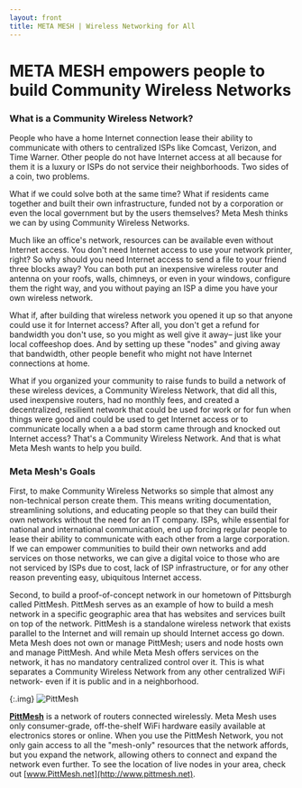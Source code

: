 ```yaml
---
layout: front
title: META MESH | Wireless Networking for All
---
```

# META MESH empowers people to build Community Wireless Networks

### What is a Community Wireless Network?

People who have a home Internet connection lease their ability to communicate
with others to centralized ISPs like Comcast, Verizon, and Time Warner. Other people do not have Internet access at all because for them it is a luxury or ISPs do not service their neighborhoods. Two sides of a coin, two problems.

What if we could solve both at the same time? What if residents came together and built their own infrastructure,
funded not by a corporation or even the local government but by the users themselves? Meta Mesh thinks we can by using Community Wireless Networks.

Much like an office's network, resources can be available even without Internet
access. You don't need Internet access to use your network printer, right? So why should you need Internet access to send a file to your friend three blocks away? You can both put an inexpensive wireless router and antenna on your roofs, walls, chimneys, or even in your windows, configure them the right way, and you without paying an ISP a dime you have your own wireless network.

What if, after building that wireless network you opened it up so that anyone could use it for Internet access? After all, you don't get a refund for bandwidth you don't use, so you might as well give it away– just like your local coffeeshop does. And by setting up these "nodes" and giving away that bandwidth, other people benefit who might not have Internet connections at home.

What if you organized your community to raise funds to build a network of these wireless devices, a Community Wireless Network, that did all this, used inexpensive routers, had no monthly fees, and created a decentralized, resilient network that could be used for work or for fun when things were good and could be used to get Internet access or to communicate locally when a a bad storm came through and knocked out Internet access? That's a Community Wireless Network. And that is what Meta Mesh wants to help you build.

### Meta Mesh's Goals

First, to make Community Wireless Networks so simple that almost any non-technical person create them.
This means writing documentation, streamlining solutions, and educating people so that they can build
their own networks without the need for an IT company. ISPs, while essential for
national and international communication, end up forcing regular people to lease their
ability to communicate with each other from a large corporation. If we can empower communities
to build their own networks and add services on those networks, we can give a digital
voice to those who are not serviced by ISPs due to cost, lack of ISP infrastructure, or
for any other reason preventing easy, ubiquitous Internet access.

Second, to build a proof-of-concept network in our hometown of Pittsburgh called PittMesh.
PittMesh serves as an example of how to build a mesh network in a specific geographic area
that has websites and services built on top of the network. PittMesh is a standalone wireless
network that exists parallel to the Internet and will remain up should Internet access go down.
Meta Mesh does not own or manage PittMesh; users and node hosts own and manage PittMesh. And while Meta Mesh
offers services on the network, it has no mandatory centralized control over it. This is what separates a Community Wireless Network from any other centralized WiFi network- even if it is public and in a neighborhood.

{:.img}
![PittMesh](http://i.imgur.com/cW6BdDkh.png)

[**PittMesh**](http://pittmesh.net) is a network of routers connected wirelessly.
Meta Mesh uses only consumer-grade, off-the-shelf WiFi hardware
easily available at electronics stores or online. When you use the PittMesh Network, you not
only gain access to all the "mesh-only" resources that the
network affords, but you expand the network, allowing others to connect and
expand the network even further. To see the location of live nodes in your area, check out
[www.PittMesh.net](http://www.pittmesh.net).
